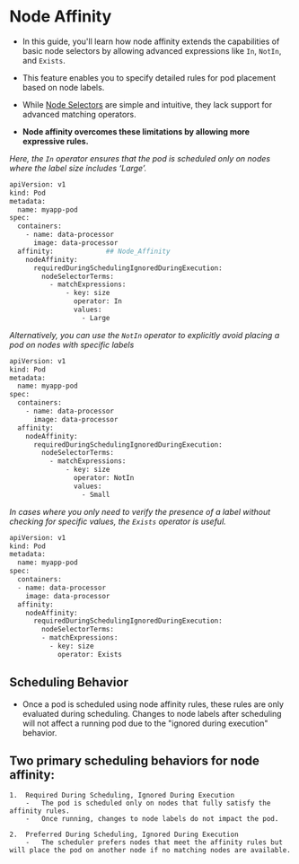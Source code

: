 # Node Affinity
-   In this guide, you'll learn how node affinity extends the capabilities of basic node selectors by allowing advanced expressions like ```In```, ```NotIn```, and ```Exists```. 
-   This feature enables you to specify detailed rules for pod placement based on node labels.
-   While [Node Selectors](4.%20Node_Selector.md) are simple and intuitive, they lack support for advanced matching operators.

-   **Node affinity overcomes these limitations by allowing more expressive rules.**

*Here, the ```In``` operator ensures that the pod is scheduled only on nodes where the label size includes ‘Large’.*

```bash
apiVersion: v1
kind: Pod
metadata:
  name: myapp-pod
spec:
  containers:
    - name: data-processor
      image: data-processor
  affinity:             ## Node_Affinity
    nodeAffinity:
      requiredDuringSchedulingIgnoredDuringExecution:
        nodeSelectorTerms:
          - matchExpressions:
              - key: size
                operator: In
                values:
                  - Large
```

*Alternatively, you can use the ```NotIn``` operator to explicitly avoid placing a pod on nodes with specific labels*


```bash
apiVersion: v1
kind: Pod
metadata:
  name: myapp-pod
spec:
  containers:
    - name: data-processor
      image: data-processor
  affinity:
    nodeAffinity:
      requiredDuringSchedulingIgnoredDuringExecution:
        nodeSelectorTerms:
          - matchExpressions:
              - key: size
                operator: NotIn
                values:
                  - Small
```

*In cases where you only need to verify the presence of a label without checking for specific values, the ```Exists``` operator is useful.*

```bash
apiVersion: v1
kind: Pod
metadata:
  name: myapp-pod
spec:
  containers:
  - name: data-processor
    image: data-processor
  affinity:
    nodeAffinity:
      requiredDuringSchedulingIgnoredDuringExecution:
        nodeSelectorTerms:
        - matchExpressions:
          - key: size
            operator: Exists
```

## Scheduling Behavior
-   Once a pod is scheduled using node affinity rules, these rules are only evaluated during scheduling. Changes to node labels after scheduling will not affect a running pod due to the "ignored during execution" behavior.


## Two primary scheduling behaviors for node affinity:

    1.  Required During Scheduling, Ignored During Execution
        -   The pod is scheduled only on nodes that fully satisfy the affinity rules.
        -   Once running, changes to node labels do not impact the pod.

    2.  Preferred During Scheduling, Ignored During Execution
        -   The scheduler prefers nodes that meet the affinity rules but will place the pod on another node if no matching nodes are available.